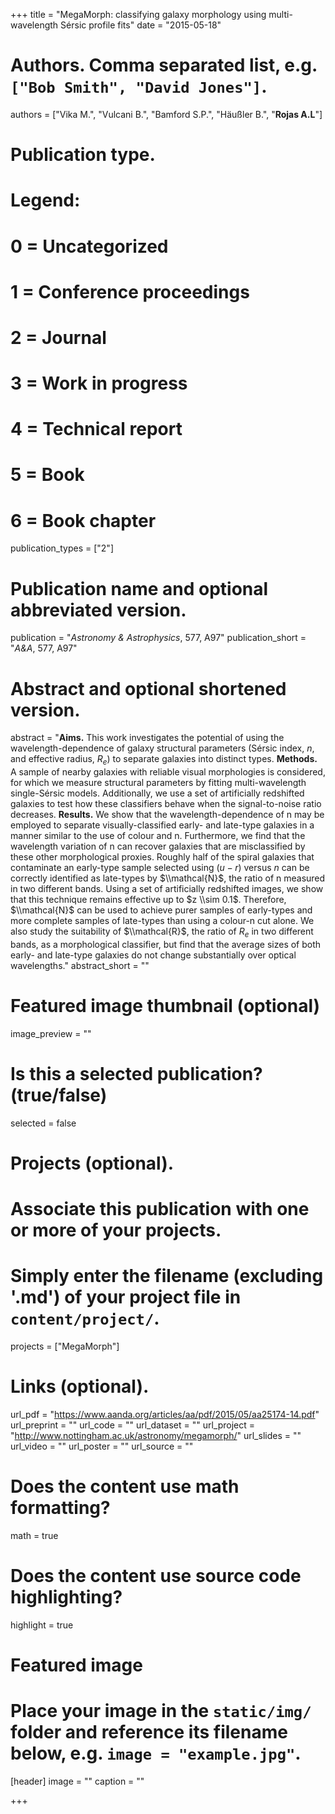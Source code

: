 +++
title = "MegaMorph: classifying galaxy morphology using multi-wavelength Sérsic profile fits"
date = "2015-05-18"

# Authors. Comma separated list, e.g. `["Bob Smith", "David Jones"]`.
authors = ["Vika M.", "Vulcani B.", "Bamford S.P.", "Häußler B.", "**Rojas A.L**"]

# Publication type.
# Legend:
# 0 = Uncategorized
# 1 = Conference proceedings
# 2 = Journal
# 3 = Work in progress
# 4 = Technical report
# 5 = Book
# 6 = Book chapter
publication_types = ["2"]

# Publication name and optional abbreviated version.
publication = "*Astronomy & Astrophysics*, 577, A97"
publication_short = "*A&A*, 577, A97"

# Abstract and optional shortened version.
abstract = "**Aims.** This work investigates the potential of using the wavelength-dependence of galaxy structural parameters (Sérsic index, $n$, and effective radius, $R_e$) to separate galaxies into distinct types. **Methods.** A sample of nearby galaxies with reliable visual morphologies is considered, for which we measure structural parameters by fitting multi-wavelength single-Sérsic models. Additionally, we use a set of artificially redshifted galaxies to test how these classifiers behave when the signal-to-noise ratio decreases. **Results.** We show that the wavelength-dependence of n may be employed to separate visually-classified early- and late-type galaxies in a manner similar to the use of colour and n. Furthermore, we find that the wavelength variation of n can recover galaxies that are misclassified by these other morphological proxies. Roughly half of the spiral galaxies that contaminate an early-type sample selected using $(u-r)$  versus $n$ can be correctly identified as late-types by $\\mathcal{N}$, the ratio of n measured in two different bands. Using a set of artificially redshifted images, we show that this technique remains effective up to $z \\sim 0.1$. Therefore, $\\mathcal{N}$ can be used to achieve purer samples of early-types and more complete samples of late-types than using a colour-n cut alone. We also study the suitability of $\\mathcal{R}$, the ratio of $R_e$ in two different bands, as a morphological classifier, but find that the average sizes of both early- and late-type galaxies do not change substantially over optical wavelengths."
abstract_short = ""

# Featured image thumbnail (optional)
image_preview = ""

# Is this a selected publication? (true/false)
selected = false

# Projects (optional).
#   Associate this publication with one or more of your projects.
#   Simply enter the filename (excluding '.md') of your project file in `content/project/`.
projects = ["MegaMorph"]

# Links (optional).
url_pdf = "https://www.aanda.org/articles/aa/pdf/2015/05/aa25174-14.pdf"
url_preprint = ""
url_code = ""
url_dataset = ""
url_project = "http://www.nottingham.ac.uk/astronomy/megamorph/"
url_slides = ""
url_video = ""
url_poster = ""
url_source = ""

# Does the content use math formatting?
math = true

# Does the content use source code highlighting?
highlight = true

# Featured image
# Place your image in the `static/img/` folder and reference its filename below, e.g. `image = "example.jpg"`.
[header]
image = ""
caption = ""

+++
